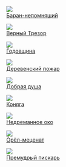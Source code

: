 ![](/books/prose_classic/Михаил%20Евграфович%20Салтыков-Щедрин/Баран-непомнящий.jpg)  
[Баран-непомнящий](/books/prose_classic/Михаил%20Евграфович%20Салтыков-Щедрин/Баран-непомнящий)

![](/books/prose_classic/Михаил%20Евграфович%20Салтыков-Щедрин/Верный%20Трезор.jpg)  
[Верный Трезор](/books/prose_classic/Михаил%20Евграфович%20Салтыков-Щедрин/Верный%20Трезор)

![](/books/prose_classic/Михаил%20Евграфович%20Салтыков-Щедрин/Годовщина.jpg)  
[Годовщина](/books/prose_classic/Михаил%20Евграфович%20Салтыков-Щедрин/Годовщина)

![](/books/prose_classic/Михаил%20Евграфович%20Салтыков-Щедрин/Деревенский%20пожар.jpg)  
[Деревенский пожар](/books/prose_classic/Михаил%20Евграфович%20Салтыков-Щедрин/Деревенский%20пожар)

![](/books/prose_classic/Михаил%20Евграфович%20Салтыков-Щедрин/Добрая%20душа.jpg)  
[Добрая душа](/books/prose_classic/Михаил%20Евграфович%20Салтыков-Щедрин/Добрая%20душа)

![](/books/prose_classic/Михаил%20Евграфович%20Салтыков-Щедрин/Коняга.jpg)  
[Коняга](/books/prose_classic/Михаил%20Евграфович%20Салтыков-Щедрин/Коняга)

![](/books/prose_classic/Михаил%20Евграфович%20Салтыков-Щедрин/Недреманное%20око.jpg)  
[Недреманное око](/books/prose_classic/Михаил%20Евграфович%20Салтыков-Щедрин/Недреманное%20око)

![](/books/prose_classic/Михаил%20Евграфович%20Салтыков-Щедрин/Орёл-меценат.jpg)  
[Орёл-меценат](/books/prose_classic/Михаил%20Евграфович%20Салтыков-Щедрин/Орёл-меценат)

![](/books/prose_classic/Михаил%20Евграфович%20Салтыков-Щедрин/Премудрый%20пискарь.jpg)  
[Премудрый пискарь](/books/prose_classic/Михаил%20Евграфович%20Салтыков-Щедрин/Премудрый%20пискарь)

